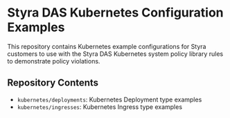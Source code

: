 # Styra DAS Kubernetes Configuration Examples

This repository contains Kubernetes example configurations for Styra customers to use with the Styra DAS Kubernetes system policy library rules to demonstrate policy violations.

## Repository Contents

- `kubernetes/deployments`: Kubernetes Deployment type examples
- `kubernetes/ingresses`: Kubernetes Ingress type examples
